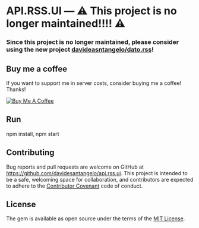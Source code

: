 # API.RSS.UI — :warning: This project is no longer maintained!!!! :warning:

### Since this project is no longer maintained, please consider using the new project [davideasntangelo/dato.rss](https://github.com/davidesantangelo/dato.rss)!


## Buy me a coffee

If you want to support me in server costs, consider buying me a coffee! Thanks!

<a href="https://www.buymeacoffee.com/582rhJH" target="_blank"><img src="https://www.buymeacoffee.com/assets/img/custom_images/orange_img.png" alt="Buy Me A Coffee" style="height: auto !important;width: auto !important;" ></a>

## Run

npm install, npm start

## Contributing

Bug reports and pull requests are welcome on GitHub at https://github.com/davidesantangelo/api.rss.ui. This project is intended to be a safe, welcoming space for collaboration, and contributors are expected to adhere to the [Contributor Covenant](http://contributor-covenant.org) code of conduct.

## License

The gem is available as open source under the terms of the [MIT License](https://opensource.org/licenses/MIT).
